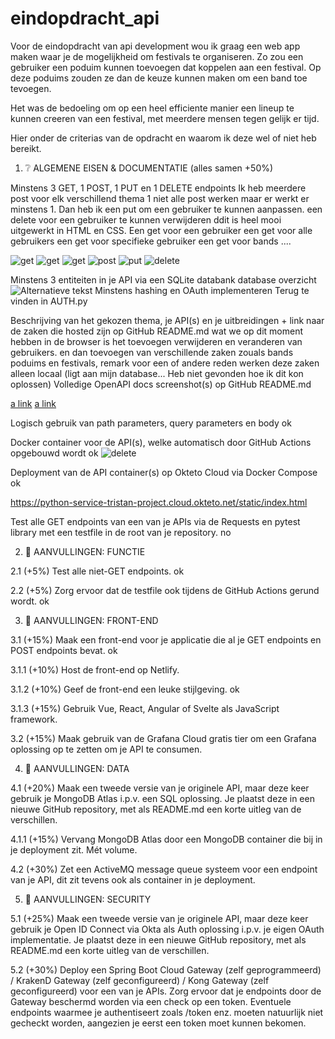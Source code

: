 # eindopdracht_api

Voor de eindopdracht van api development wou ik graag een web app maken waar je de mogelijkheid om festivals te organiseren. Zo zou een gebruiker een poduim kunnen toevoegen dat koppelen aan een festival. Op deze poduims zouden ze dan de keuze kunnen maken om een band toe tevoegen. 

Het was de bedoeling om op een heel efficiente manier een lineup te kunnen creeren van een festival, met meerdere mensen tegen gelijk er tijd.


Hier onder de criterias van de opdracht en waarom ik deze wel of niet heb bereikt.

1. ❔ ALGEMENE EISEN & DOCUMENTATIE (alles samen +50%)

Minstens 3 GET, 1 POST, 1 PUT en 1 DELETE endpoints
Ik heb meerdere post voor elk verschillend thema 1 niet alle post werken maar er werkt er minstens 1. Dan heb ik een put om een gebruiker te kunnen aanpassen. een delete voor een gebruiker te kunnen verwijderen ddit is heel mooi uitgewerkt in HTML en CSS. Een get voor een gebruiker een get voor alle gebruikers een get voor specifieke gebruiker een get voor bands ....

![get](readme/get_bands.png)
![get](readme/get_users.png)
![get](URL_van_de_afbeelding)
![post](readme/post_user.png)
![put](readme/put_user_webpage.png)
![delete](readme/delete%20users.png)


Minstens 3 entiteiten in je API via een SQLite databank
database overzicht
![Alternatieve tekst](readme/database%20overview.png)
Minstens hashing en OAuth implementeren
Terug te vinden in AUTH.py

Beschrijving van het gekozen thema, je API(s) en je uitbreidingen + link naar de zaken die hosted zijn op GitHub README.md
wat we op dit moment hebben in de browser is het toevoegen verwijderen en veranderen van gebruikers. en dan toevoegen van verschillende zaken zouals bands poduims en festivals, remark voor een of andere reden werken deze zaken alleen locaal (ligt aan mijn database... Heb niet gevonden hoe ik dit kon oplossen)
Volledige OpenAPI docs screenshot(s) op GitHub README.md

[a link](https://github.com/tristan-project/eindopdracht_api/blob/main/readme/readme2.md)
[a link](https://python-service-tristan-project.cloud.okteto.net/openapi.json) 

Logisch gebruik van path parameters, query parameters en body
ok

Docker container voor de API(s), welke automatisch door GitHub Actions opgebouwd wordt
ok
![delete](readme/github%20actions.png)

Deployment van de API container(s) op Okteto Cloud via Docker Compose
ok

https://python-service-tristan-project.cloud.okteto.net/static/index.html

Test alle GET endpoints van een van je APIs via de Requests en pytest library met een testfile in de root van je repository.
no

2. 🔧 AANVULLINGEN: FUNCTIE

2.1 (+5%) Test alle niet-GET endpoints.
ok

2.2 (+5%) Zorg ervoor dat de testfile ook tijdens de GitHub Actions gerund wordt.
ok

3. 📳 AANVULLINGEN: FRONT-END

3.1 (+15%) Maak een front-end voor je applicatie die al je GET endpoints en POST endpoints bevat.
ok

3.1.1 (+10%) Host de front-end op Netlify. 

3.1.2 (+10%) Geef de front-end een leuke stijlgeving.
ok 

3.1.3 (+15%) Gebruik Vue, React, Angular of Svelte als JavaScript framework.

3.2 (+15%) Maak gebruik van de Grafana Cloud gratis tier om een Grafana oplossing op te zetten om je API te consumen.

4. 📝 AANVULLINGEN: DATA

4.1 (+20%) Maak een tweede versie van je originele API, maar deze keer gebruik je MongoDB Atlas i.p.v. een SQL oplossing. Je plaatst deze in een nieuwe GitHub repository, met als README.md een korte uitleg van de verschillen.

4.1.1 (+15%) Vervang MongoDB Atlas door een MongoDB container die bij in je deployment zit. Mét volume.

4.2 (+30%) Zet een ActiveMQ message queue systeem voor een endpoint van je API, dit zit tevens ook als container in je deployment.

5. 🔐 AANVULLINGEN: SECURITY

5.1 (+25%) Maak een tweede versie van je originele API, maar deze keer gebruik je Open ID Connect via Okta als Auth oplossing i.p.v. je eigen OAuth implementatie. Je plaatst deze in een nieuwe GitHub repository, met als README.md een korte uitleg van de verschillen.

5.2 (+30%) Deploy een Spring Boot Cloud Gateway (zelf geprogrammeerd) / KrakenD Gateway (zelf geconfigureerd) / Kong Gateway (zelf geconfigureerd) voor een van je APIs. Zorg ervoor dat je endpoints door de Gateway beschermd worden via een check op een token. Eventuele endpoints waarmee je authentiseert zoals /token enz. moeten natuurlijk niet gecheckt worden, aangezien je eerst een token moet kunnen bekomen.
